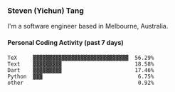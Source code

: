 ### Steven (Yichun) Tang

I'm a software engineer based in Melbourne, Australia.

#### Personal Coding Activity (past 7 days)
```
TeX     ▓▓▓▓▓▓▓▓▓▓▓▓▓▓▓▓▓▓▓▓▓▓▓▓▓▓▓▓▓▓  56.29%
Text    ▓▓▓▓▓▓▓▓▓                       18.58%
Dart    ▓▓▓▓▓▓▓▓▓                       17.46%
Python  ▓▓▓                              6.75%
other                                    0.92%
```
